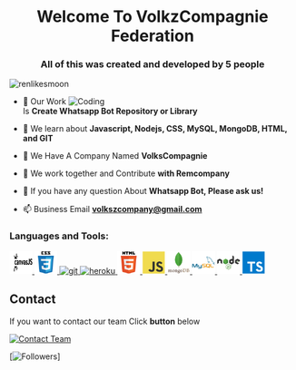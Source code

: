 <h1 align="center">Welcome To VolkzCompagnie Federation</h1>
<h3 align="center">All of this was created and developed by 5 people</h3>

<p align="left"> <img src="https://komarev.com/ghpvc/?username=renlikesmoon&label=Pengunjung&color=0e75b6&style=flat" alt="renlikesmoon" /> </p>

<img align="right" alt="Coding" width="400" src="https://media.tenor.com/UFtGFurre6AAAAAM/anime-dark.gif">

- 💼 Our Work Is **Create Whatsapp Bot Repository or Library**

- 🌱 We learn about **Javascript, Nodejs, CSS, MySQL, MongoDB, HTML, and GIT**

- 🏢 We Have A Company Named **VolksCompagnie**

- 🤝 We work together and Contribute **with Remcompany**

- 💬 If you have any question About **Whatsapp Bot, Please ask us!**

- 📫 Business Email **volkszcompany@gmail.com**

<h3 align="left">Languages and Tools:</h3>
<p align="left"> <a href="https://canvasjs.com" target="_blank" rel="noreferrer"> <img src="https://raw.githubusercontent.com/Hardik0307/Hardik0307/master/assets/canvasjs-charts.svg" alt="canvasjs" width="40" height="40"/> </a> <a href="https://www.w3schools.com/css/" target="_blank" rel="noreferrer"> <img src="https://raw.githubusercontent.com/devicons/devicon/master/icons/css3/css3-original-wordmark.svg" alt="css3" width="40" height="40"/> </a> <a href="https://git-scm.com/" target="_blank" rel="noreferrer"> <img src="https://www.vectorlogo.zone/logos/git-scm/git-scm-icon.svg" alt="git" width="40" height="40"/> </a> <a href="https://heroku.com" target="_blank" rel="noreferrer"> <img src="https://www.vectorlogo.zone/logos/heroku/heroku-icon.svg" alt="heroku" width="40" height="40"/> </a> <a href="https://www.w3.org/html/" target="_blank" rel="noreferrer"> <img src="https://raw.githubusercontent.com/devicons/devicon/master/icons/html5/html5-original-wordmark.svg" alt="html5" width="40" height="40"/> </a> <a href="https://developer.mozilla.org/en-US/docs/Web/JavaScript" target="_blank" rel="noreferrer"> <img src="https://raw.githubusercontent.com/devicons/devicon/master/icons/javascript/javascript-original.svg" alt="javascript" width="40" height="40"/> </a> <a href="https://www.mongodb.com/" target="_blank" rel="noreferrer"> <img src="https://raw.githubusercontent.com/devicons/devicon/master/icons/mongodb/mongodb-original-wordmark.svg" alt="mongodb" width="40" height="40"/> </a> <a href="https://www.mysql.com/" target="_blank" rel="noreferrer"> <img src="https://raw.githubusercontent.com/devicons/devicon/master/icons/mysql/mysql-original-wordmark.svg" alt="mysql" width="40" height="40"/> </a> <a href="https://nodejs.org" target="_blank" rel="noreferrer"> <img src="https://raw.githubusercontent.com/devicons/devicon/master/icons/nodejs/nodejs-original-wordmark.svg" alt="nodejs" width="40" height="40"/> </a> <a href="https://www.typescriptlang.org/" target="_blank" rel="noreferrer"> <img src="https://raw.githubusercontent.com/devicons/devicon/master/icons/typescript/typescript-original.svg" alt="typescript" width="40" height="40"/> </a> </p>

## Contact
If you want to contact our team
Click **button** below

[![Contact Team](https://img.shields.io/badge/Volks%20MD-25D366?style=for-the-badge&logo=whatsapp&logoColor=white)](https://api.whatsapp.com/send/?phone=6285954540177&text=.help)

[![Followers](https://github.com/renlikesmoon)]
